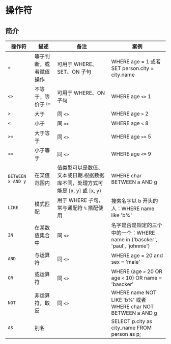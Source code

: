 # 操作符
## 简介
操作符 | 描述 | 备注 | 案例
-------|------|------|------
`=` | 等于判断，或者赋值操作 | 可用于 WHERE、SET、ON 子句 | WHERE age = 1 或者 SET person.city = city.name
`<>` | 不等于，等价于 != |  可用于 WHERE、ON 子句 | WHERE age `<>` 1
`>` | 大于 | 同 `<>` | WHERE age `>` 2
`<` | 小于 | 同 `<>` | WHERE age `<` 8
`>=` | 大于等于 | 同 `<>` | WHERE age `>=` 5
`<=` | 小于等于 | 同 `<>` | WHERE age `<=` 9
`BETWEEN x AND y`| 在某值范围内 | 值类型可以是数值、文本或日期.根据数据库不同，处理方式可能是 [x, y] 或 [x, y) | WHERE char BETWEEN a AND g
`LIKE` | 模式匹配 | 用于 WHERE 子句，常与通配符 `%` 搭配使用 | 搜索名字以 b 开头的人：WHERE name like 'b%' 
`IN` | 在某数值集合中 | 同 `<>` | 名字是否是规定的三个中的一个：WHERE name in ('bascker', 'paul', 'johnnie')
`AND` | 与运算符 | 同 `<>` | WHERE age = 20 and sex = 'male'
`OR` | 或运算符 | 同 `<>` | WHERE (age `>` 20 OR age `<` 10) OR name = 'bascker'
`NOT` | 非运算符，取反 | 同 `<>` | WHERE name NOT LIKE 'b%' 或者 WHERE char NOT BETWEEN a AND g
`AS` | 别名 | | SELECT p.city as city_name FROM person as p;